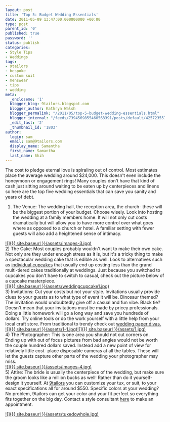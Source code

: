 ```yaml
---
layout: post
title: 'Top 5: Budget Wedding Essentials'
date: 2011-05-09 13:47:00.000000000 +00:00
type: post
parent_id: '0'
published: true
password: ''
status: publish
categories:
- Style Tips
- Weddings
tags:
- 9tailors
- bespoke
- custom suit
- menswear
- tips
- wedding
meta:
  _encloseme: '1'
  blogger_blog: 9tailors.blogspot.com
  blogger_author: Kathryn Walsh
  blogger_permalink: "/2011/05/top-5-budget-wedding-essentials.html"
  blogger_internal: "/feeds/7394569855460563391/posts/default/4257235574959465348"
  _edit_last: '2'
  _thumbnail_id: '1803'
author:
  login: sam
  email: sam@9tailors.com
  display_name: Samantha
  first_name: Samantha
  last_name: Shih
---
```

The cost to pledge eternal love is spiraling out of control. Most estimates place the average wedding around $24,000. This doesn't even include the honeymoon or engagement rings! Many couples don't have that kind of cash just sitting around waiting to be eaten up by centerpieces and linens so here are the top five wedding essentials that can save you sanity and years of debt.

1) The Venue: The wedding hall, the reception area, the church- these will be the biggest portion of your budget. Choose wisely. Look into hosting the wedding at a family members home. It will not only cut costs dramatically but will allow you to have more control over what goes where as opposed to a church or hotel. A familiar setting with fewer guests will also add a heightened sense of intimacy.

[![]({{ site.baseurl }}/assets/images-3.jpg)](http://1.bp.blogspot.com/-dZAA9KhR2QM/Tcf58CRnpEI/AAAAAAAAAT4/hvwlQnRQnrM/s1600/images-3.jpg)  
2) The Cake: Most couples probably wouldn't want to make their own cake. Not only are they under enough stress as it is, but it's a tricky thing to make a spectacular wedding cake that is edible as well. Look to alternatives such as [individual cupcakes](http://www.weddingcupcakes.org/save_money_wedding_cupcakes.html) that usually end up costing less than the grand multi-tiered cakes traditionally at weddings. Just because you switched to cupcakes you don't have to switch to casual, check out the picture below of a cupcake masterpiece.  
[![]({{ site.baseurl }}/assets/weddingcupcake1.jpg)](http://1.bp.blogspot.com/-EaNp2ACakkA/Tcf3iWli2RI/AAAAAAAAATY/ASeX70iGfK8/s1600/weddingcupcake1.jpg)  
3) Invitations: Cut your costs but not your style. Invitations usually provide clues to your guests as to what type of event it will be. Dinosaur themed? The invitation would undoubtedly give off a casual and fun vibe. Black tie? Doesn't mean that your invitations must be made by pricey professionals. Doing a little homework will go a long way and save you hundreds of dollars. Try online tools or do the work yourself with a little help from your local craft store. From traditional to trendy check out [wedding paper divas.](http://www.weddingpaperdivas.com/unique-wedding-invitations-stationery.htm)  
[![]({{ site.baseurl }}/assets/1-1.jpg)](http://1.bp.blogspot.com/-CF-Oxgx5Utw/Tcf4skKBF9I/AAAAAAAAATg/eAw4PGArrp8/s1600/1-1.jpg)[![]({{ site.baseurl }}/assets/1.jpg)](http://2.bp.blogspot.com/-JUa3TL-pr7U/Tcf4svYeX5I/AAAAAAAAATo/gOswnH-HFlg/s1600/1.jpg)  
4) The Photographer: This is one area you should not cut corners on. Ending up with out of focus pictures from bad angles would not be worth the couple hundred dollars saved. Instead add a new point of view for relatively little cost- place disposable cameras at all the tables. These will let the guests capture other parts of the wedding your photographer may miss.  
[![]({{ site.baseurl }}/assets/images-4.jpg)](http://4.bp.blogspot.com/-MEqR2xwBbrU/Tcf6LZDxeSI/AAAAAAAAAUA/2JmcHIOR13Y/s1600/images-4.jpg)  
5) Attire: The bride is usually the centerpiece of the wedding, but make sure the groom looks like a million bucks as well! Rather than do it yourself- design it yourself. At [9tailors](http://www.blogger.com/www.9tailors.com) you can customize your tux, or suit, to your exact specifications all for around $550. Specific colors at your wedding? No problem, 9tailors can get your color and your fit perfect so everything fits together on the big day. Contact a style consultant [here](http://9tailors.com/pages/customer_service/appointments) to make an appointment.

[![]({{ site.baseurl }}/assets/tuxedowhole.jpg)](http://4.bp.blogspot.com/-AoMyCBPrjIg/Tcf5KLVCgXI/AAAAAAAAATw/Drw6xveeGmU/s1600/tuxedowhole.jpg)